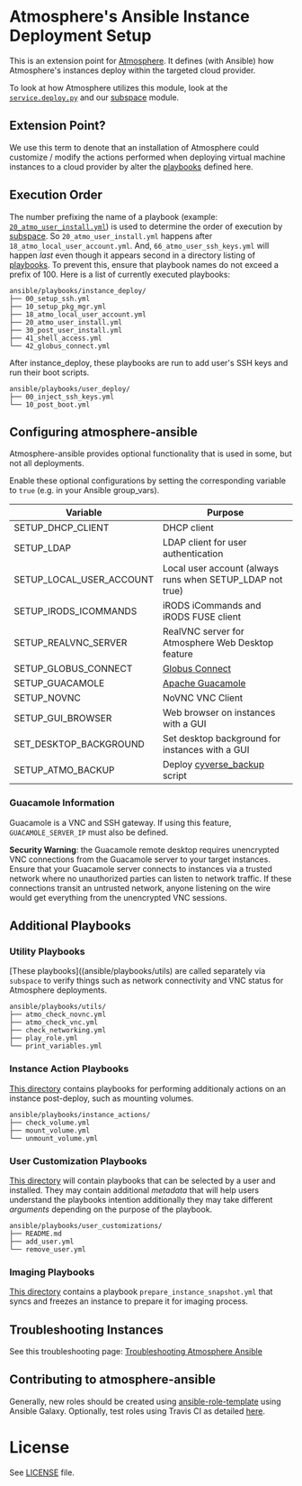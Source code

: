 Atmosphere's Ansible Instance Deployment Setup
==============================================

This is an extension point for [Atmosphere](https://github.com/cyverse/atmosphere). It defines (with Ansible) how Atmosphere's instances deploy within the targeted cloud provider.

To look at how Atmosphere utilizes this module, look at the [`service.deploy.py`](https://github.com/cyverse/atmosphere/blob/master/service/deploy.py) and our [subspace](https://github.com/cyverse/subspace) module.

Extension Point?
----------------
We use this term to denote that an installation of Atmosphere could customize / modify the actions performed when deploying virtual machine instances to a cloud provider by alter the [playbooks](ansible/playbooks) defined here.

Execution Order
---------------
The number prefixing the name of a playbook (example: [`20_atmo_user_install.yml`](ansible/playbooks/instance_deploy)) is used to determine the order of execution by [subspace](https://github.com/iPlantCollaborativeOpenSource/subspace). So `20_atmo_user_install.yml` happens after `18_atmo_local_user_account.yml`. And, `66_atmo_user_ssh_keys.yml` will happen _last_ even though it appears second in a directory listing of [playbooks](ansible/playbooks).  To prevent this, ensure that playbook names do not exceed a prefix of 100.  Here is a list of currently executed playbooks:

```
ansible/playbooks/instance_deploy/
├── 00_setup_ssh.yml
├── 10_setup_pkg_mgr.yml
├── 18_atmo_local_user_account.yml
├── 20_atmo_user_install.yml
├── 30_post_user_install.yml
├── 41_shell_access.yml
└── 42_globus_connect.yml
```

After instance_deploy, these playbooks are run to add user's SSH keys and run their boot scripts.

```
ansible/playbooks/user_deploy/
├── 00_inject_ssh_keys.yml
└── 10_post_boot.yml
```

## Configuring atmosphere-ansible

Atmosphere-ansible provides optional functionality that is used in some, but not all deployments.

Enable these optional configurations by setting the corresponding variable to `true` (e.g. in your Ansible group_vars).

| **Variable**             | **Purpose**                                               |
|--------------------------|-----------------------------------------------------------|
| SETUP_DHCP_CLIENT        | DHCP client                                               |
| SETUP_LDAP               | LDAP client for user authentication                       |
| SETUP_LOCAL_USER_ACCOUNT | Local user account (always runs when SETUP_LDAP not true) |
| SETUP_IRODS_ICOMMANDS    | iRODS iCommands and iRODS FUSE client                     |
| SETUP_REALVNC_SERVER     | RealVNC server for Atmosphere Web Desktop feature         |
| SETUP_GLOBUS_CONNECT     | [Globus Connect](https://www.globus.org/globus-connect)   |
| SETUP_GUACAMOLE          | [Apache Guacamole](https://guacamole.apache.org/)         |
| SETUP_NOVNC              | NoVNC VNC Client                                          |
| SETUP_GUI_BROWSER        | Web browser on instances with a GUI                       |
| SET_DESKTOP_BACKGROUND   | Set desktop background for instances with a GUI           |
| SETUP_ATMO_BACKUP        | Deploy [cyverse_backup](https://wiki.cyverse.org/wiki/display/atmman/Backing+Up+and+Restoring+Your+Data+to+the+Data+Store) script |

### Guacamole Information

Guacamole is a VNC and SSH gateway. If using this feature, `GUACAMOLE_SERVER_IP` must also be defined.

**Security Warning**: the Guacamole remote desktop requires unencrypted VNC connections from the Guacamole server to your target instances. Ensure that your Guacamole server connects to instances via a trusted network where no unauthorized parties can listen to network traffic. If these connections transit an untrusted network, anyone listening on the wire would get everything from the unencrypted VNC sessions.

## Additional Playbooks

### Utility Playbooks
[These playbooks]((ansible/playbooks/utils) are called separately via `subspace` to verify things such as network connectivity and VNC status for Atmosphere deployments.

```
ansible/playbooks/utils/
├── atmo_check_novnc.yml
├── atmo_check_vnc.yml
├── check_networking.yml
├── play_role.yml
└── print_variables.yml
```

### Instance Action Playbooks
[This directory](ansible/playbooks/instance_actions) contains playbooks for performing additionaly actions on an instance post-deploy, such as mounting volumes.
```
ansible/playbooks/instance_actions/
├── check_volume.yml
├── mount_volume.yml
└── unmount_volume.yml
```

### User Customization Playbooks
[This directory](ansible/playbooks/user_customizations) will contain playbooks that can be selected by a user and installed. They may contain additional *metadata* that will help users understand the playbooks intention additionally they may take different *arguments* depending on the purpose of the playbook.

```
ansible/playbooks/user_customizations/
├── README.md
├── add_user.yml
└── remove_user.yml
```

### Imaging Playbooks
[This directory](ansible/playbooks/imaging) contains a playbook `prepare_instance_snapshot.yml` that syncs and freezes an instance to prepare it for imaging process.


## Troubleshooting Instances
See this troubleshooting page: [Troubleshooting Atmosphere Ansible](docs/troubleshooting_atmo_ansible.md)

## Contributing to atmosphere-ansible
Generally, new roles should be created using [ansible-role-template](https://github.com/cyverse-ansible/ansible-role-template) using Ansible Galaxy. Optionally, test roles using Travis CI as detailed [here](https://github.com/c-mart/atmosphere-guides/blob/91106b7422fb24ccc87280519147d0c7bcbe629a/src/contribution_guide/contribution_guide.md#ansible-galaxy-roles).

# License

See [LICENSE](LICENSE) file.
